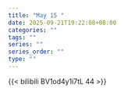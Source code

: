 ```yaml
---
title: "May 15 "
date: 2025-09-21T19:22:08+08:00
categories: ""
tags: ""
series: ""
series_order: ""
type: ""
---
```



{{< bilibili BV1od4y1i7tL 44 >}}

